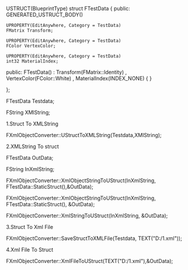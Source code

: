 USTRUCT(BlueprintType)
struct FTestData
{
    public:
    GENERATED_USTRUCT_BODY()

    UPROPERTY(EditAnywhere, Category = TestData)
    FMatrix Transform;

	UPROPERTY(EditAnywhere, Category = TestData)
	FColor VertexColor;

	UPROPERTY(EditAnywhere, Category = TestData)
	int32 MaterialIndex;


public:
	FTestData()
		: Transform(FMatrix::Identity)
		, VertexColor(FColor::White)
		, MaterialIndex(INDEX_NONE)
	{
	}
	
};

FTestData Testdata;

FString XMlString;

1.Struct To XMLString

FXmlObjectConverter::UStructToXMLString(Testdata,XMlString);

2.XMLString To struct

FTestData OutData;

FString InXmlString;

FXmlObjectConverter::XmlObjectStringToUStruct(InXmlString, FTestData::StaticStruct(),&OutData);

FXmlObjectConverter::XmlObjectStringToUStruct(InXmlString, FTestData::StaticStruct(), &OutData);

FXmlObjectConverter::XmlStringToUStruct<FTestData>(InXmlString, &OutData);

3.Struct To Xml File

FXmlObjectConverter::SaveStructToXMLFile(Testdata, TEXT("D:/1.xml"));	

4.Xml File To Struct

FXmlObjectConverter::XmlFileToUStruct(TEXT("D:/1.xml"),&OutData);

